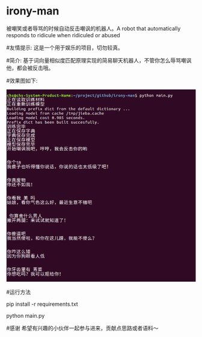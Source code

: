 # irony-man
被嘲笑或者辱骂的时候自动反击嘲讽的机器人。A robot that automatically responds to ridicule when ridiculed or abused

#友情提示:
这是一个用于娱乐的项目，切勿较真。

#简介:
基于词向量相似度匹配原理实现的简易聊天机器人，不管你怎么辱骂嘲讽他，都会被反击哦。

#效果图如下:

![](show1.png)

#运行方法

pip install -r requirements.txt

python main.py

#感谢
希望有兴趣的小伙伴一起参与进来，贡献点思路或者语料～